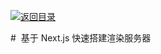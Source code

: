 [![返回目录](https://i.postimg.cc/50XLzC7C/image.png)](https://github.com/wx-chevalier/Web-Series)

#  基于 Next.js 快速搭建渲染服务器
